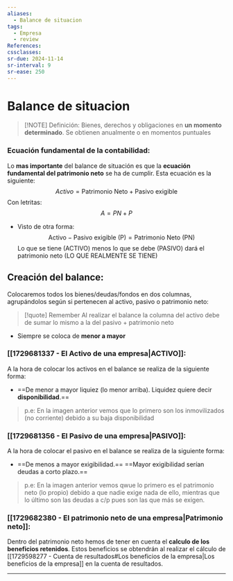 ```yaml
---
aliases:
  - Balance de situacion
tags:
  - Empresa
  - review
References: 
cssclasses:
sr-due: 2024-11-14
sr-interval: 9
sr-ease: 250
---
```

# Balance de situacion
 
> [!NOTE] Definición: 
> Bienes, derechos y obligaciones en **un momento determinado**. Se obtienen anualmente o en momentos puntuales 


### Ecuación fundamental de la contabilidad:
Lo **mas importante** del balance de situación es que la **ecuación fundamental del patrimonio neto** se ha de cumplir. Esta ecuación es la siguiente:$$Activo = \text{Patrimonio Neto} + \text{Pasivo exigible}$$
  Con letritas: 
  $$A = PN + P$$
+  Visto de otra forma: 
$$
\text{Activo} -  \text{Pasivo exigible (P)}= \text{Patrimonio Neto (PN)} 
$$
	Lo que se tiene (ACTIVO) menos lo que se debe (PASIVO) dará el patrimonio neto (LO QUE REALMENTE SE TIENE)


## Creación del balance:
Colocaremos todos los bienes/deudas/fondos en dos columnas, agrupándolos según si pertenecen al activo, pasivo o patrimonio neto:

> [!quote] Remember 
> Al realizar el balance la columna del activo debe de sumar lo mismo a la del pasivo + patrimonio neto 

+ Siempre se coloca de **menor a mayor**
### [[1729681337 - El Activo de una empresa|ACTIVO]]:   
A la hora de colocar los activos en el balance se realiza de la siguiente forma:
+  ==De menor a mayor liquiez (lo menor arriba). Liquidez quiere decir **disponibilidad**.== 
> p.e: En la imagen anterior vemos que lo primero son los inmovilizados (no corriente) debido a su baja disponibilidad

### [[1729681356 - El Pasivo de una empresa|PASIVO]]:
A la hora de colocar el pasivo en el balance se realiza de la siguiente forma: 
+ ==De menos a mayor exigibilidad.== 
  ==Mayor exigibilidad serían deudas a corto plazo.==
> p.e: En la imagen anterior vemos qwue lo primero es el patrimonio neto (lo propio) debido a que nadie exige nada de ello, mientras que lo último son las deudas a c/p pues son las que más se exigen.

### [[1729682380 - El patrimonio neto de una empresa|Patrimonio neto]]:
Dentro del patrimonio neto hemos de tener en cuenta el **calculo de los beneficios retenidos**. Estos beneficios se obtendrán al realizar el cálculo de [[1729598277 - Cuenta de resultados#Los beneficios de la empresa|Los beneficios de la empresa]] en la cuenta de resultados. 


***